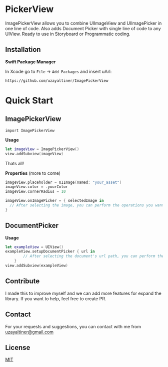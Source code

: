 

# PickerView
ImagePickerView allows you to combine UIImageView and UIImagePicker in one line of code. Also adds Document Picker with single line of code to any UIView. Ready to use in Storyboard or Programmatic coding.
## Installation

**Swift Package Manager**

In Xcode go to `File`  -> `Add Packages`  and insert uArl:

```https://github.com/uzayaltiner/ImagePickerView```

# Quick Start
## ImagePickerView
```import ImagePickerView```

**Usage**

```swift
let imageView = ImagePickerView()
view.addSubview(imageView)
```
Thats all!

**Properties** (more to come)
```swift
imageView.placeholder = UIImage(named: "your_asset")
imageView.color = .yourColor
imageView.cornerRadius = 10
```

```swift
imageView.onImagePicker = { selectedImage in
  // After selecting the image, you can perform the operations you want to do here.
}
```
## DocumentPicker

**Usage**
```swift
let exampleView = UIView()
exampleView.setupDocumentPicker { url in
        // After selecting the document's url path, you can perform the operations you want to do here.
    }
view.addSubview(exampleView)
```


## Contribute

I made this to improve myself and we can add more features for expand the library. If you want to help, feel free to create PR.

## Contact

For your requests and suggestions, you can contact with me from uzayaltiner@gmail.com

## License

[MIT](https://github.com/uzayaltiner/ImagePickerView/blob/main/LICENSE)
